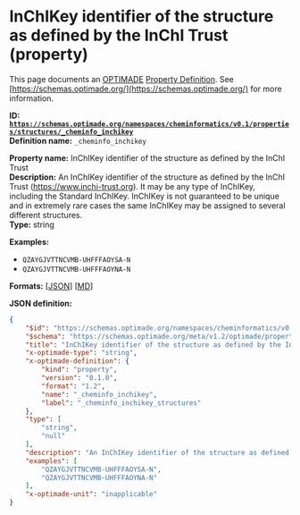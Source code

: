 # InChIKey identifier of the structure as defined by the InChI Trust (property)

This page documents an [OPTIMADE](https://www.optimade.org/) [Property Definition](https://schemas.optimade.org/#definitions). See [https://schemas.optimade.org/](https://schemas.optimade.org/) for more information.

**ID: [`https://schemas.optimade.org/namespaces/cheminformatics/v0.1/properties/structures/_cheminfo_inchikey`](https://schemas.optimade.org/namespaces/cheminformatics/v0.1/properties/structures/_cheminfo_inchikey.md)**  
**Definition name:** `_cheminfo_inchikey`

**Property name:** InChIKey identifier of the structure as defined by the InChI Trust  
**Description:** An InChIKey identifier of the structure as defined by the InChI Trust (https://www.inchi-trust.org).
It may be any type of InChIKey, including the Standard InChIKey.
InChIKey is not guaranteed to be unique and in extremely rare cases the same InChIKey may be assigned to several different structures.  
**Type:** string  



**Examples:**

- `QZAYGJVTTNCVMB-UHFFFAOYSA-N`
- `QZAYGJVTTNCVMB-UHFFFAOYNA-N`

**Formats:** [[JSON](_cheminfo_inchikey.json)] [[MD](_cheminfo_inchikey.md)]

**JSON definition:**

``` json
{
    "$id": "https://schemas.optimade.org/namespaces/cheminformatics/v0.1/properties/structures/_cheminfo_inchikey",
    "$schema": "https://schemas.optimade.org/meta/v1.2/optimade/property_definition.json",
    "title": "InChIKey identifier of the structure as defined by the InChI Trust",
    "x-optimade-type": "string",
    "x-optimade-definition": {
        "kind": "property",
        "version": "0.1.0",
        "format": "1.2",
        "name": "_cheminfo_inchikey",
        "label": "_cheminfo_inchikey_structures"
    },
    "type": [
        "string",
        "null"
    ],
    "description": "An InChIKey identifier of the structure as defined by the InChI Trust (https://www.inchi-trust.org).\nIt may be any type of InChIKey, including the Standard InChIKey.\nInChIKey is not guaranteed to be unique and in extremely rare cases the same InChIKey may be assigned to several different structures.",
    "examples": [
        "QZAYGJVTTNCVMB-UHFFFAOYSA-N",
        "QZAYGJVTTNCVMB-UHFFFAOYNA-N"
    ],
    "x-optimade-unit": "inapplicable"
}
```